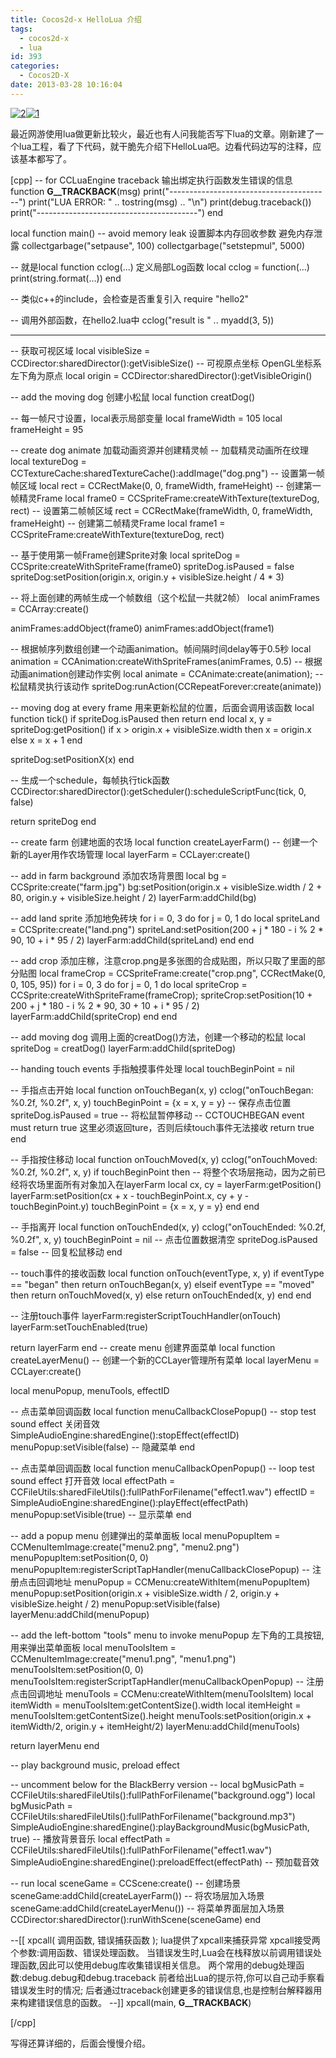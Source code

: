 ```yaml
---
title: Cocos2d-x HelloLua 介绍
tags:
  - cocos2d-x
  - lua
id: 393
categories:
  - Cocos2D-X
date: 2013-03-28 10:16:04
---
```


[![2](http://www.cocos2dev.com/wp-content/uploads/2013/03/2.jpg)](http://www.cocos2dev.com/wp-content/uploads/2013/03/2.jpg)[![1](http://www.cocos2dev.com/wp-content/uploads/2013/03/1.jpg)](http://www.cocos2dev.com/wp-content/uploads/2013/03/1.jpg)

最近网游使用lua做更新比较火，最近也有人问我能否写下lua的文章。刚新建了一个lua工程，看了下代码，就干脆先介绍下HelloLua吧。边看代码边写的注释，应该基本都写了。

[cpp]
-- for CCLuaEngine traceback 输出绑定执行函数发生错误的信息
function __G__TRACKBACK__(msg)
 print(&quot;----------------------------------------&quot;)
 print(&quot;LUA ERROR: &quot; .. tostring(msg) .. &quot;\n&quot;)
 print(debug.traceback())
 print(&quot;----------------------------------------&quot;)
end

local function main()
 -- avoid memory leak 设置脚本内存回收参数 避免内存泄露
 collectgarbage(&quot;setpause&quot;, 100)
 collectgarbage(&quot;setstepmul&quot;, 5000)

-- 就是local function cclog(...) 定义局部Log函数
 local cclog = function(...)
 print(string.format(...))
 end

-- 类似c++的include，会检查是否重复引入
 require &quot;hello2&quot;

-- 调用外部函数，在hello2.lua中
 cclog(&quot;result is &quot; .. myadd(3, 5))

---------------

-- 获取可视区域
 local visibleSize = CCDirector:sharedDirector():getVisibleSize()
 -- 可视原点坐标 OpenGL坐标系 左下角为原点
 local origin = CCDirector:sharedDirector():getVisibleOrigin()

-- add the moving dog 创建小松鼠
 local function creatDog()

-- 每一帧尺寸设置，local表示局部变量
 local frameWidth = 105
 local frameHeight = 95

-- create dog animate 加载动画资源并创建精灵帧
 -- 加载精灵动画所在纹理
 local textureDog = CCTextureCache:sharedTextureCache():addImage(&quot;dog.png&quot;)
 -- 设置第一帧帧区域
 local rect = CCRectMake(0, 0, frameWidth, frameHeight)
 -- 创建第一帧精灵Frame
 local frame0 = CCSpriteFrame:createWithTexture(textureDog, rect)
 -- 设置第二帧帧区域
 rect = CCRectMake(frameWidth, 0, frameWidth, frameHeight)
 -- 创建第二帧精灵Frame
 local frame1 = CCSpriteFrame:createWithTexture(textureDog, rect)

-- 基于使用第一帧Frame创建Sprite对象
 local spriteDog = CCSprite:createWithSpriteFrame(frame0)
 spriteDog.isPaused = false
 spriteDog:setPosition(origin.x, origin.y + visibleSize.height / 4 * 3)

-- 将上面创建的两帧生成一个帧数组（这个松鼠一共就2帧）
 local animFrames = CCArray:create()

animFrames:addObject(frame0)
 animFrames:addObject(frame1)

-- 根据帧序列数组创建一个动画animation。帧间隔时间delay等于0.5秒
 local animation = CCAnimation:createWithSpriteFrames(animFrames, 0.5)
 -- 根据动画animation创建动作实例
 local animate = CCAnimate:create(animation);
 -- 松鼠精灵执行该动作
 spriteDog:runAction(CCRepeatForever:create(animate))

-- moving dog at every frame 用来更新松鼠的位置，后面会调用该函数
 local function tick()
 if spriteDog.isPaused then return end
 local x, y = spriteDog:getPosition()
 if x &gt; origin.x + visibleSize.width then
 x = origin.x
 else
 x = x + 1
 end

spriteDog:setPositionX(x)
 end

-- 生成一个schedule，每帧执行tick函数
 CCDirector:sharedDirector():getScheduler():scheduleScriptFunc(tick, 0, false)

return spriteDog
 end

-- create farm 创建地面的农场
 local function createLayerFarm()
 -- 创建一个新的Layer用作农场管理
 local layerFarm = CCLayer:create()

-- add in farm background 添加农场背景图
 local bg = CCSprite:create(&quot;farm.jpg&quot;)
 bg:setPosition(origin.x + visibleSize.width / 2 + 80, origin.y + visibleSize.height / 2)
 layerFarm:addChild(bg)

-- add land sprite 添加地免砖块
 for i = 0, 3 do
 for j = 0, 1 do
 local spriteLand = CCSprite:create(&quot;land.png&quot;)
 spriteLand:setPosition(200 + j * 180 - i % 2 * 90, 10 + i * 95 / 2)
 layerFarm:addChild(spriteLand)
 end
 end

-- add crop 添加庄稼，注意crop.png是多张图的合成贴图，所以只取了里面的部分贴图
 local frameCrop = CCSpriteFrame:create(&quot;crop.png&quot;, CCRectMake(0, 0, 105, 95))
 for i = 0, 3 do
 for j = 0, 1 do
 local spriteCrop = CCSprite:createWithSpriteFrame(frameCrop);
 spriteCrop:setPosition(10 + 200 + j * 180 - i % 2 * 90, 30 + 10 + i * 95 / 2)
 layerFarm:addChild(spriteCrop)
 end
 end

-- add moving dog 调用上面的creatDog()方法，创建一个移动的松鼠
 local spriteDog = creatDog()
 layerFarm:addChild(spriteDog)

-- handing touch events 手指触摸事件处理
 local touchBeginPoint = nil

-- 手指点击开始
 local function onTouchBegan(x, y)
 cclog(&quot;onTouchBegan: %0.2f, %0.2f&quot;, x, y)
 touchBeginPoint = {x = x, y = y} -- 保存点击位置
 spriteDog.isPaused = true -- 将松鼠暂停移动
 -- CCTOUCHBEGAN event must return true 这里必须返回ture，否则后续touch事件无法接收
 return true
 end

-- 手指按住移动
 local function onTouchMoved(x, y)
 cclog(&quot;onTouchMoved: %0.2f, %0.2f&quot;, x, y)
 if touchBeginPoint then
 -- 将整个农场层拖动，因为之前已经将农场里面所有对象加入在layerFarm
 local cx, cy = layerFarm:getPosition()
 layerFarm:setPosition(cx + x - touchBeginPoint.x,
 cy + y - touchBeginPoint.y)
 touchBeginPoint = {x = x, y = y}
 end
 end

-- 手指离开
 local function onTouchEnded(x, y)
 cclog(&quot;onTouchEnded: %0.2f, %0.2f&quot;, x, y)
 touchBeginPoint = nil -- 点击位置数据清空
 spriteDog.isPaused = false -- 回复松鼠移动
 end

-- touch事件的接收函数
 local function onTouch(eventType, x, y)
 if eventType == &quot;began&quot; then
 return onTouchBegan(x, y)
 elseif eventType == &quot;moved&quot; then
 return onTouchMoved(x, y)
 else
 return onTouchEnded(x, y)
 end
 end

-- 注册touch事件
 layerFarm:registerScriptTouchHandler(onTouch)
 layerFarm:setTouchEnabled(true)

return layerFarm
 end
 -- create menu 创建界面菜单
 local function createLayerMenu()
 -- 创建一个新的CCLayer管理所有菜单
 local layerMenu = CCLayer:create()

local menuPopup, menuTools, effectID

-- 点击菜单回调函数
 local function menuCallbackClosePopup()
 -- stop test sound effect 关闭音效
 SimpleAudioEngine:sharedEngine():stopEffect(effectID)
 menuPopup:setVisible(false) -- 隐藏菜单
 end

-- 点击菜单回调函数
 local function menuCallbackOpenPopup()
 -- loop test sound effect 打开音效
 local effectPath = CCFileUtils:sharedFileUtils():fullPathForFilename(&quot;effect1.wav&quot;)
 effectID = SimpleAudioEngine:sharedEngine():playEffect(effectPath)
 menuPopup:setVisible(true) -- 显示菜单
 end

-- add a popup menu 创建弹出的菜单面板
 local menuPopupItem = CCMenuItemImage:create(&quot;menu2.png&quot;, &quot;menu2.png&quot;)
 menuPopupItem:setPosition(0, 0)
 menuPopupItem:registerScriptTapHandler(menuCallbackClosePopup) -- 注册点击回调地址
 menuPopup = CCMenu:createWithItem(menuPopupItem)
 menuPopup:setPosition(origin.x + visibleSize.width / 2, origin.y + visibleSize.height / 2)
 menuPopup:setVisible(false)
 layerMenu:addChild(menuPopup)

-- add the left-bottom &quot;tools&quot; menu to invoke menuPopup 左下角的工具按钮,用来弹出菜单面板
 local menuToolsItem = CCMenuItemImage:create(&quot;menu1.png&quot;, &quot;menu1.png&quot;)
 menuToolsItem:setPosition(0, 0)
 menuToolsItem:registerScriptTapHandler(menuCallbackOpenPopup) -- 注册点击回调地址
 menuTools = CCMenu:createWithItem(menuToolsItem)
 local itemWidth = menuToolsItem:getContentSize().width
 local itemHeight = menuToolsItem:getContentSize().height
 menuTools:setPosition(origin.x + itemWidth/2, origin.y + itemHeight/2)
 layerMenu:addChild(menuTools)

return layerMenu
 end

-- play background music, preload effect

-- uncomment below for the BlackBerry version
 -- local bgMusicPath = CCFileUtils:sharedFileUtils():fullPathForFilename(&quot;background.ogg&quot;)
 local bgMusicPath = CCFileUtils:sharedFileUtils():fullPathForFilename(&quot;background.mp3&quot;)
 SimpleAudioEngine:sharedEngine():playBackgroundMusic(bgMusicPath, true) -- 播放背景音乐
 local effectPath = CCFileUtils:sharedFileUtils():fullPathForFilename(&quot;effect1.wav&quot;)
 SimpleAudioEngine:sharedEngine():preloadEffect(effectPath) -- 预加载音效

-- run
 local sceneGame = CCScene:create() -- 创建场景
 sceneGame:addChild(createLayerFarm()) -- 将农场层加入场景
 sceneGame:addChild(createLayerMenu()) -- 将菜单界面层加入场景
 CCDirector:sharedDirector():runWithScene(sceneGame)
end

--[[
xpcall( 调用函数, 错误捕获函数 );
lua提供了xpcall来捕获异常
xpcall接受两个参数:调用函数、错误处理函数。
当错误发生时,Lua会在栈释放以前调用错误处理函数,因此可以使用debug库收集错误相关信息。
两个常用的debug处理函数:debug.debug和debug.traceback
前者给出Lua的提示符,你可以自己动手察看错误发生时的情况;
后者通过traceback创建更多的错误信息,也是控制台解释器用来构建错误信息的函数。
--]]
xpcall(main, __G__TRACKBACK__)

[/cpp]

写得还算详细的，后面会慢慢介绍。